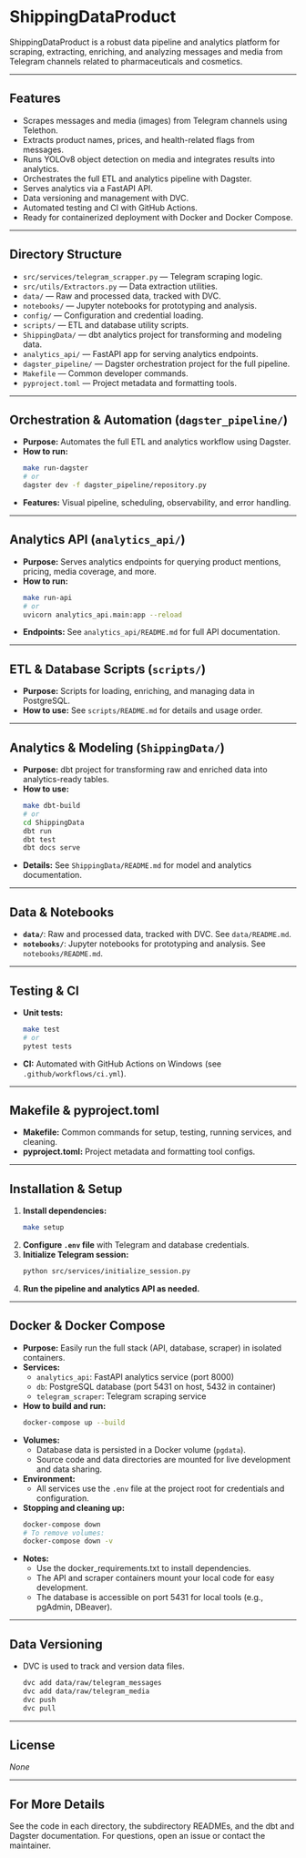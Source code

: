 # ShippingDataProduct

ShippingDataProduct is a robust data pipeline and analytics platform for scraping, extracting, enriching, and analyzing messages and media from Telegram channels related to pharmaceuticals and cosmetics.

---

## Features

- Scrapes messages and media (images) from Telegram channels using Telethon.
- Extracts product names, prices, and health-related flags from messages.
- Runs YOLOv8 object detection on media and integrates results into analytics.
- Orchestrates the full ETL and analytics pipeline with Dagster.
- Serves analytics via a FastAPI API.
- Data versioning and management with DVC.
- Automated testing and CI with GitHub Actions.
- Ready for containerized deployment with Docker and Docker Compose.

---

## Directory Structure

- `src/services/telegram_scrapper.py` — Telegram scraping logic.
- `src/utils/Extractors.py` — Data extraction utilities.
- `data/` — Raw and processed data, tracked with DVC.
- `notebooks/` — Jupyter notebooks for prototyping and analysis.
- `config/` — Configuration and credential loading.
- `scripts/` — ETL and database utility scripts.
- `ShippingData/` — dbt analytics project for transforming and modeling data.
- `analytics_api/` — FastAPI app for serving analytics endpoints.
- `dagster_pipeline/` — Dagster orchestration project for the full pipeline.
- `Makefile` — Common developer commands.
- `pyproject.toml` — Project metadata and formatting tools.

---

## Orchestration & Automation (`dagster_pipeline/`)

- **Purpose:** Automates the full ETL and analytics workflow using Dagster.
- **How to run:**  
  ```bash
  make run-dagster
  # or
  dagster dev -f dagster_pipeline/repository.py
  ```
- **Features:** Visual pipeline, scheduling, observability, and error handling.

---

## Analytics API (`analytics_api/`)

- **Purpose:** Serves analytics endpoints for querying product mentions, pricing, media coverage, and more.
- **How to run:**  
  ```bash
  make run-api
  # or
  uvicorn analytics_api.main:app --reload
  ```
- **Endpoints:** See `analytics_api/README.md` for full API documentation.

---

## ETL & Database Scripts (`scripts/`)

- **Purpose:** Scripts for loading, enriching, and managing data in PostgreSQL.
- **How to use:** See `scripts/README.md` for details and usage order.

---

## Analytics & Modeling (`ShippingData/`)

- **Purpose:** dbt project for transforming raw and enriched data into analytics-ready tables.
- **How to use:**  
  ```bash
  make dbt-build
  # or
  cd ShippingData
  dbt run
  dbt test
  dbt docs serve
  ```
- **Details:** See `ShippingData/README.md` for model and analytics documentation.

---

## Data & Notebooks

- **`data/`**: Raw and processed data, tracked with DVC. See `data/README.md`.
- **`notebooks/`**: Jupyter notebooks for prototyping and analysis. See `notebooks/README.md`.

---

## Testing & CI

- **Unit tests:**  
  ```bash
  make test
  # or
  pytest tests
  ```
- **CI:** Automated with GitHub Actions on Windows (see `.github/workflows/ci.yml`).

---

## Makefile & pyproject.toml

- **Makefile:** Common commands for setup, testing, running services, and cleaning.
- **pyproject.toml:** Project metadata and formatting tool configs.

---

## Installation & Setup

1. **Install dependencies:**  
   ```bash
   make setup
   ```
2. **Configure `.env` file** with Telegram and database credentials.
3. **Initialize Telegram session:**  
   ```bash
   python src/services/initialize_session.py
   ```
4. **Run the pipeline and analytics API as needed.**

---

## Docker & Docker Compose

- **Purpose:** Easily run the full stack (API, database, scraper) in isolated containers.
- **Services:**
  - `analytics_api`: FastAPI analytics service (port 8000)
  - `db`: PostgreSQL database (port 5431 on host, 5432 in container)
  - `telegram_scraper`: Telegram scraping service
- **How to build and run:**
  ```bash
  docker-compose up --build
  ```
- **Volumes:**
  - Database data is persisted in a Docker volume (`pgdata`).
  - Source code and data directories are mounted for live development and data sharing.
- **Environment:**
  - All services use the `.env` file at the project root for credentials and configuration.
- **Stopping and cleaning up:**
  ```bash
  docker-compose down
  # To remove volumes:
  docker-compose down -v
  ```
- **Notes:**
  - Use the docker_requirements.txt to install dependencies.
  - The API and scraper containers mount your local code for easy development.
  - The database is accessible on port 5431 for local tools (e.g., pgAdmin, DBeaver).

---

## Data Versioning

- DVC is used to track and version data files.  
  ```bash
  dvc add data/raw/telegram_messages
  dvc add data/raw/telegram_media
  dvc push
  dvc pull
  ```

---

## License

_None_

---

## For More Details

See the code in each directory, the subdirectory READMEs, and the dbt and Dagster documentation. For questions, open an issue or contact the maintainer.
